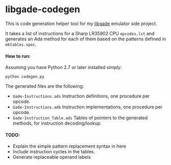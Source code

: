 # libgade-codegen

This is code generation helper tool for my [libgade](https://github.com/ellamosi/libgade) emulator side project.

It takes a list of instructions for a Sharp LR35902 CPU `opcodes.lst` and generates an Ada method for each of them based on the patterns defined in `mktables.spec`.

#### How to run:

Assuming you have Python 2.7 or later installed simply:

`python codegen.py`

The generated files are the following:
- `Gade-Instructions.ads`
  Instruction definitions, one procedure per opcode.
- `Gade-Instructions.adb`
  Instruction implementations, one procedure per opcode.
- `Gade-Instruction_Table.ads`
  Tables of pointers to the generated methods, for instruction decoding/lookup.

#### TODO:
- Explain the simple pattern replacement syntax in here
- Include instruction cycles in the tables.
- Generate replaceable operand labels
